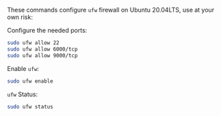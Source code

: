 These commands configure `ufw` firewall on Ubuntu 20.04LTS, use at your own risk:

Configure the needed ports:
```bash
sudo ufw allow 22
sudo ufw allow 6000/tcp
sudo ufw allow 9000/tcp
```

Enable `ufw`:
```bash
sudo ufw enable
```

`ufw` Status:
```bash
sudo ufw status
```